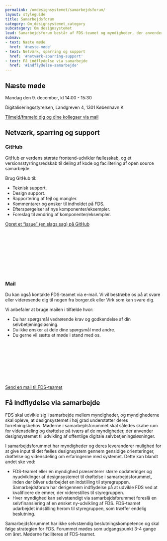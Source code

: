 ```yaml
---
permalink: /omdesignsystemet/samarbejdsforum/
layout: styleguide
title: Samarbejdsforum
category: Om_designsystemet_category
subcategory: Om designsystemet
lead: Samarbejdsforum består af FDS-teamet og myndigheder, der anvender designsystemet. Myndigheder, som overvejer at anvende designsystemet, kan også deltage. I forummet sparrer vi om FDS og udviklingen fremadrettet.
subnav:
- text: Næste møde
  href: '#næste-møde'
- text: Netværk, sparring og support
  href: '#netværk-sparring-support'
- text: Få indflydelse via samarbejde
  href: '#indflydelse-samarbejde'
---
```

<article>
    <section>
        <h2 class="h3" id="næste-møde">Næste møde</h2>
         <div class="alert alert-warning" role="alert">
                <div class="alert-body">
                    <p class="alert-heading">Mandag den 9. december, kl 14:00 - 15:30</p>
                    <p class="alert-text">Digitaliseringsstyrelsen, Landgreven 4, 1301 København K</p>
                    <p><a href="mailto:FDS@erst.dk?subject=Tilmelding%20til%20samarbejdsforum" class="icon-link">Tilmeld/frameld dig og dine kollegaer via mail</a></p>
                </div>
            </div>
    </section>
    <section>
        <h2 class="h3" id="netværk-sparring-support">Netværk, sparring og support</h2>
        <!--<h3 class="h5">Slack</h3>
        <p>Vi har sat en Slack-kanal op (en slags chat) så vi kan netværke uformelt, fortsætte samtalerne fra samarbejdsforum og dele erfaringer om brugen af FDS på tværs af myndigheder.</p>
        <p>Regler for Slack:</p>
        <ul>
            <li>Der må ikke sagsbehandles eller godkendes selvbetjeningsløsninger via kanalen.</li>
            <li>Der må ikke deles personfølsomme oplysninger.</li>
            <li>Der må ikke deles eller diskuteres forretningsfølsomme emner.</li>
            <li>Der må ikke deles politisk indhold eller diskuteres emner af politisk karakter.</li>
            <li>Der skal holdes en god og ordentlig tone med respekt for hinanden.</li>
            <li>FDS-teamet har ret til at slette indhold der ikke overholder ovenstående og udelukke profiler fra at deltage, hvis reglerne brydes.</li>
        </ul>
        <p><a href="#" class="icon-link">Begynd at netværke og sparre via Slack<svg class="icon-svg"><use xlink:href="#open-in-new"></use></svg></a></p>-->
        <h3 class="h5">GitHub</h3>
        <p>GitHub er verdens største frontend-udvikler fællesskab, og et versionsstyrringsredskab til deling af kode og facilitering af open source samarbejde.</p>
        <p>Brug GitHub til:</p>
        <ul>
            <li>Teknisk support.</li>
            <li>Design support.</li>
            <li>Rapportering af fejl og mangler.</li>
            <li>Kommentarer og ønsker til indholdet på FDS.</li>
            <li>Efterspørgelser af nye komponenter/eksempler.</li>
            <li>Foreslag til ændring af komponenter/eksempler.</li>
        </ul>
        <p><a href="https://github.com/detfaellesdesignsystem/dkfds-components/issues/new/choose" class="icon-link">Opret et “issue” (en slags sag) på GitHub<svg class="icon-svg"><use xlink:href="#open-in-new"></use></svg></a></p>
        <h3 class="h5">Mail</h3>
        <p>Du kan også kontakte FDS-teamet via e-mail. Vi vil bestræbe os på at svare eller videresende dig til nogen fra borger.dk eller Virk som kan svare dig.</p>
        <p>Vi anbefaler at bruge mailen i tilfælde hvor:</p>
        <ul>
            <li>Du har spørgsmål vedrørende krav og godkendelse af din selvbetjeningsløsning.</li>
            <li>Du ikke ønsker at dele dine spørgsmål med andre.</li>
            <li>Du gerne vil sætte et møde i stand med os.</li>
        </ul>
        <p><a href="mailto:FDS@erst.dk" class="icon-link">Send en mail til FDS-teamet<svg class="icon-svg"><use xlink:href="#open-in-new"></use></svg></a></p>
        <h2 class="h3" id="indflydelse-samarbejde">Få indflydelse via samarbejde</h2>
        <p>FDS skal udvikle sig i samarbejde mellem myndigheder, og myndighederne skal opleve, at designsystemet i høj grad understøtter deres forretningsbehov. Møderne i samarbejdsforummet skal således skabe rum for vidensdeling og drøftelse på tværs af de myndigheder, der anvender designsystemet til udvikling af offentlige digitale selvbetjeningsløsninger.</p>
        <p>I samarbejdsforummet har myndigheder og deres leverandører mulighed for at give input til det fælles designsystem gennem gensidige orienteringer, drøftelse og vidensdeling om erfaringerne med systemet. Dette kan blandt andet ske ved:</p>
        <ul>
            <li>FDS-teamet eller en myndighed præsenterer større opdateringer og nyudviklinger af designsystemet til drøftelse i samarbejdsforummet, inden der bliver udarbejdet en indstilling til styregruppen. Samarbejdsforum har derigennem indflydelse på at udvikle FDS ved at kvalificere de emner, der viderestilles til styregruppen.</li>
            <li>Hver myndighed kan selvstændigt via samarbejdsforummet foreslå en selvfinansiering af en ønsket ny-udvikling af FDS. FDS-teamet udarbejdet indstilling herom til styregruppen, som træffer endelig beslutning.</li>
        </ul>
        <p>Samarbejdsforummet har ikke selvstændig beslutningskompetence og skal følge strategien for FDS. Forummet mødes som udgangspunkt 3-4 gange om året. Møderne faciliteres af FDS-teamet.</p>
    </section>
    <!--<section>
        <h2 class="h3" id="mødereferater">Mødereferater</h2>
        <ul class="nobullet-list">
            <li></li>
            <li></li>
            <li></li>
        </ul>
    </section>-->
</article>
